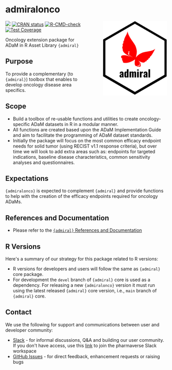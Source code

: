 # admiralonco

<img src="man/figures/logo.png" align="right" width="200" style="margin-left:50px;"/>

<!-- badges: start -->
[<img src="http://pharmaverse.org/shields/admiral.svg">](https://pharmaverse.org)
[![CRAN status](https://www.r-pkg.org/badges/version/admiralonco)](https://CRAN.R-project.org/package=admiralonco)
[![R-CMD-check](https://github.com/pharmaverse/admiralonco/actions/workflows/R-CMD-check.yml/badge.svg)](https://github.com/pharmaverse/admiralonco/actions/workflows/R-CMD-check.yml)
[![Test Coverage](https://raw.githubusercontent.com/pharmaverse/admiralonco/badges/devel/test-coverage.svg)](https://github.com/pharmaverse/admiralonco/actions/workflows/code-coverage.yml)
<!-- badges: end -->

Oncology extension package for ADaM in R Asset Library `{admiral}`

## Purpose

To provide a complementary (to `{admiral}`) toolbox that enables to develop oncology disease area specifics.

## Scope

* Build a toolbox of re-usable functions and utilities to create oncology-specific ADaM datasets in R in a modular manner.
* All functions are created based upon the ADaM Implementation Guide and aim to facilitate the programming of ADaM dataset standards.
* Initially the package will focus on the most common efficacy endpoint needs for solid tumor (using RECIST v1.1 response criteria),
but over time we will look to add extra areas such as: endpoints for targeted indications, baseline disease characteristics, common
sensitivity analyses and questionnaires.

## Expectations

`{admiralonco}` is expected to complement `{admiral}` and provide functions to help with the creation of the efficacy endpoints required for oncology ADaMs.

## References and Documentation

* Please refer to the [`{admiral}` References and Documentation](https://pharmaverse.github.io/admiral/index.html#references-and-documentation)

## R Versions

Here's a summary of our strategy for this package related to R versions:

* R versions for developers and users will follow the same as `{admiral}` core package.
* For development the `devel` branch of `{admiral}` core is used as a dependency. For releasing a new `{admiralonco}` version it must run using the latest released `{admiral}` core version, i.e., `main` branch of `{admiral}` core.

## Contact

We use the following for support and communications between user and developer community:

* [Slack](https://app.slack.com/client/T028PB489D3/C02M8KN8269) - for informal discussions, Q&A and building our user community. If you don't have access, use this [link](https://join.slack.com/t/pharmaverse/shared_invite/zt-yv5atkr4-Np2ytJ6W_QKz_4Olo7Jo9A) to join the pharmaverse Slack workspace
* [GitHub Issues](https://github.com/pharmaverse/admiralonco/issues) - for direct feedback, enhancement requests or raising bugs
